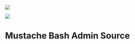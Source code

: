 ![](https://github.com/mustachebash/admin/workflows/Continuous%20Integration/badge.svg)

![](https://github.com/mustachebash/admin/workflows/Deployment/badge.svg)

# Mustache Bash Admin Source
